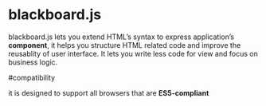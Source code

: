 # blackboard.js

blackboard.js lets you extend HTML’s syntax to express application’s __component__, it helps you structure HTML related code and improve the reusablity of user interface. It lets you write less code for view and focus on business logic.


#compatibility

it is designed to support all browsers that are __ES5-compliant__
